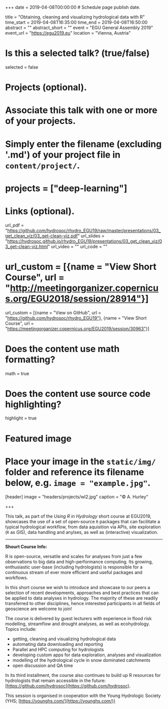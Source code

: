 +++
date = 2019-04-08T00:00:00  # Schedule page publish date.

title = "Obtaining, cleaning and visualizing hydrological data with R"
time_start = 2019-04-08T16:35:00
time_end = 2019-04-08T16:50:00
abstract = ""
abstract_short = ""
event = "EGU General Assembly 2019"
event_url = "https://egu2019.eu"
location = "Vienna, Austria"

# Is this a selected talk? (true/false)
selected = false

# Projects (optional).
#   Associate this talk with one or more of your projects.
#   Simply enter the filename (excluding '.md') of your project file in `content/project/`.
# projects = ["deep-learning"]

# Links (optional).
url_pdf = "https://github.com/hydrosoc/rhydro_EGU19/raw/master/presentations/03_get_clean_viz/03_get-clean-viz.pdf"
url_slides = "https://hydrosoc.github.io/rhydro_EGU19/presentations/03_get_clean_viz/03_get-clean-viz.html"
url_video = ""
url_code = ""
# url_custom = [{name = "View Short Course", url = "http://meetingorganizer.copernicus.org/EGU2018/session/28914"}]
url_custom = [{name = "View on GitHub", url = "https://github.com/hydrosoc/rhydro_EGU19"}, {name = "View Short Course", url = "https://meetingorganizer.copernicus.org/EGU2019/session/30963"}]




# Does the content use math formatting?
math = true

# Does the content use source code highlighting?
highlight = true

# Featured image
# Place your image in the `static/img/` folder and reference its filename below, e.g. `image = "example.jpg"`.
[header]
image = "headers/projects/wl2.jpg"
caption = "&copy; A. Hurley"

+++

This talk, as part of the *Using R in Hydrology* short course at EGU2019, showcases the use of a set of open-source `R` packages that can facilitate a typical hydrological workflow, from data aquisition via APIs, site exploration (`R` as GIS), data handling and anylses, as well as (interactive) visualization.

---


**Shourt Course Info:**

R is open-source, versatile and scales for analyses from just a few observations to big data and high-performance computing. Its growing, enthusiastic user-base (including hydrologists) is responsible for a continuous stream of ever more efficient and useful packages and workflows.

In this short course we wish to introduce and showcase to our peers a selection of recent developments, approaches and best practices that can be applied to data analyses in hydrology. The majority of these are readily transferred to other disciplines, hence interested participants in all fields of geoscience are welcome to join!

The course is delivered by guest lecturers with experience in flood risk modelling, streamflow and drought analyses, as well as ecohydrology. Topics include:

- getting, cleaning and visualizing hydrological data
- automating data downloading and reporting
- Parallel and HPC computing for hydrologists
- developing custom apps for data exploration, analyses and visualization 
- modelling of the hydrological cycle in snow dominated catchments
- open discussion and QA time

In its third installment, the course also continues to build up R resources for hydrologists that remain accessible in the future: [https://github.com/hydrosoc](https://github.com/hydrosoc).

This session is organised in cooperation with the Young Hydrologic Society (YHS; [https://younghs.com/](https://younghs.com/))